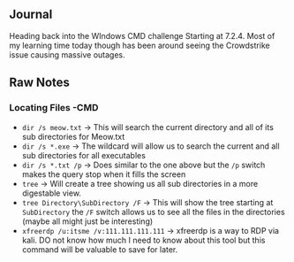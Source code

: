 ## Journal
Heading back into the WIndows CMD challenge Starting at 7.2.4. Most of my learning time today though has been around seeing the Crowdstrike issue causing massive outages.

## Raw Notes
### Locating Files -CMD
- ```dir /s meow.txt``` -> This will search the current directory and all of its sub directories for Meow.txt
- ```dir /s *.exe``` -> The wildcard will allow us to search the current and all sub directories for all executables
- ```dir /s *.txt /p``` -> Does similar to the one above but the ```/p``` switch makes the query stop when it fills the screen
- ```tree``` -> Will create a tree showing us all sub directories in a more digestable view.
- ```tree Directory\SubDirectory /F``` -> This will show the tree starting at ```SubDirectory``` the ```/F``` switch allows us to see all the files in the directories (maybe all might just be interesting)
- ```xfreerdp /u:itsme /v:111.111.111.111``` -> xfreerdp is a way to RDP via kali. DO not know how much I need to know about this tool but this command will be valuable to save for later.


